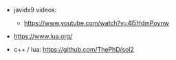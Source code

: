 
- javidx9 videos:
   - https://www.youtube.com/watch?v=4l5HdmPoynw
- https://www.lua.org/

- c++ / lua: https://github.com/ThePhD/sol2